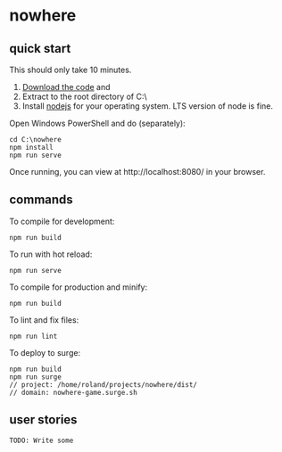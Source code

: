 # nowhere

## quick start

This should only take 10 minutes.

1. [Download the code](https://github.com/rcvink/nowhere/archive/master.zip) and 
1. Extract to the root directory of C:\
1. Install [nodejs](https://nodejs.org/en/download/) for your operating system. LTS version of node is fine.

Open Windows PowerShell and do (separately):

```
cd C:\nowhere 
npm install
npm run serve
```

Once running, you can view at http://localhost:8080/ in your browser.

## commands

To compile for development:
```
npm run build
```

To run with hot reload:
```
npm run serve
```

To compile for production and minify:
```
npm run build
```

To lint and fix files:
```
npm run lint
```

To deploy to surge:
```
npm run build
npm run surge
// project: /home/roland/projects/nowhere/dist/
// domain: nowhere-game.surge.sh
```
## user stories

```
TODO: Write some
```